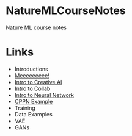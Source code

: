 # NatureMLCourseNotes
Nature ML course notes


# Links

- Introductions
- [Meeeeeeeee!](https://docs.google.com/presentation/d/1TXqHBieRQciGmlGsEWpvnzHw6R3Vh6SZOtP6Yv6cFwI/edit#slide=id.p)
- [Intro to Creative AI](https://docs.google.com/presentation/d/1FJfCtRST1LxXUtz2zofqctzsZ_TB4mQdqdCNP-g4dtw/edit#slide=id.g759ed0dbd5_0_10)
- [Intro to Collab](https://colab.research.google.com/drive/1nu_nJ6yP3T_qtbWYm7dBDQcapuWm_IlJ#scrollTo=q5-73VVHgGdG&uniqifier=1) 
- [Intro to Neural Network](https://docs.google.com/presentation/d/1DIg0c8Qh7-IgkHvzJFSyErAWazwLb7Z71LRi-PYNuRM/edit#slide=id.g953ba3ba81_0_34)
- [CPPN Example](https://colab.research.google.com/drive/1Uv9uFemRhocV-pAzXrKZq2WsVN2BzdXH#scrollTo=LFv2BeZDakpN)
- Training
- Data Examples
- VAE
- GANs
